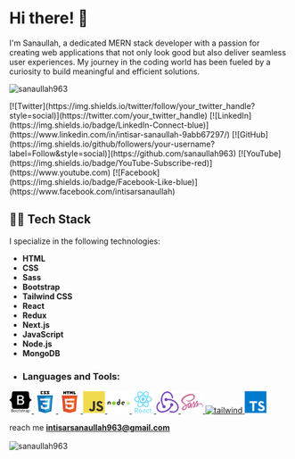 # Hi there! 👋

I'm Sanaullah, a dedicated MERN stack developer with a passion for creating web applications that not only look good but also deliver seamless user experiences. My journey in the coding world has been fueled by a curiosity to build meaningful and efficient solutions.

<p align="left"> <img src="https://komarev.com/ghpvc/?username=sanaullah963&label=Profile%20views&color=0e75b6&style=flat" alt="sanaullah963" /> </p>


<div align="left">
[![Twitter](https://img.shields.io/twitter/follow/your_twitter_handle?style=social)](https://twitter.com/your_twitter_handle)
[![LinkedIn](https://img.shields.io/badge/LinkedIn-Connect-blue)](https://www.linkedin.com/in/intisar-sanaullah-9abb67297/)
[![GitHub](https://img.shields.io/github/followers/your-username?label=Follow&style=social)](https://github.com/sanaullah963)
[![YouTube](https://img.shields.io/badge/YouTube-Subscribe-red)](https://www.youtube.com)
[![Facebook](https://img.shields.io/badge/Facebook-Like-blue)](https://www.facebook.com/intisarsanaullah)
</div>

###

## 👨‍💻 Tech Stack
I specialize in the following technologies:

- **HTML**
- **CSS**
- **Sass**
- **Bootstrap**
-  **Tailwind CSS**
- **React**
- **Redux**
- **Next.js**
- **JavaScript**
- **Node.js**
- **MongoDB**
- <h3 align="left">Languages and Tools:</h3>

<p align="left"> <a href="https://getbootstrap.com" target="_blank" rel="noreferrer"> <img src="https://raw.githubusercontent.com/devicons/devicon/master/icons/bootstrap/bootstrap-plain-wordmark.svg" alt="bootstrap" width="40" height="40"/> </a> <a href="https://www.w3schools.com/css/" target="_blank" rel="noreferrer"> <img src="https://raw.githubusercontent.com/devicons/devicon/master/icons/css3/css3-original-wordmark.svg" alt="css3" width="40" height="40"/> </a> <a href="https://www.w3.org/html/" target="_blank" rel="noreferrer"> <img src="https://raw.githubusercontent.com/devicons/devicon/master/icons/html5/html5-original-wordmark.svg" alt="html5" width="40" height="40"/> </a> <a href="https://developer.mozilla.org/en-US/docs/Web/JavaScript" target="_blank" rel="noreferrer"> <img src="https://raw.githubusercontent.com/devicons/devicon/master/icons/javascript/javascript-original.svg" alt="javascript" width="40" height="40"/> </a> <a href="https://nodejs.org" target="_blank" rel="noreferrer"> <img src="https://raw.githubusercontent.com/devicons/devicon/master/icons/nodejs/nodejs-original-wordmark.svg" alt="nodejs" width="40" height="40"/> </a> <a href="https://reactjs.org/" target="_blank" rel="noreferrer"> <img src="https://raw.githubusercontent.com/devicons/devicon/master/icons/react/react-original-wordmark.svg" alt="react" width="40" height="40"/> </a> <a href="https://redux.js.org" target="_blank" rel="noreferrer"> <img src="https://raw.githubusercontent.com/devicons/devicon/master/icons/redux/redux-original.svg" alt="redux" width="40" height="40"/> </a> <a href="https://sass-lang.com" target="_blank" rel="noreferrer"> <img src="https://raw.githubusercontent.com/devicons/devicon/master/icons/sass/sass-original.svg" alt="sass" width="40" height="40"/> </a> <a href="https://tailwindcss.com/" target="_blank" rel="noreferrer"> <img src="https://www.vectorlogo.zone/logos/tailwindcss/tailwindcss-icon.svg" alt="tailwind" width="40" height="40"/> </a> <a href="https://www.typescriptlang.org/" target="_blank" rel="noreferrer"> <img src="https://raw.githubusercontent.com/devicons/devicon/master/icons/typescript/typescript-original.svg" alt="typescript" width="40" height="40"/> </a> </p>

 reach me **intisarsanaullah963@gmail.com**












<p><img align="center" src="https://github-readme-stats.vercel.app/api/top-langs?username=sanaullah963&show_icons=true&locale=en&layout=compact" alt="sanaullah963" /></p>

